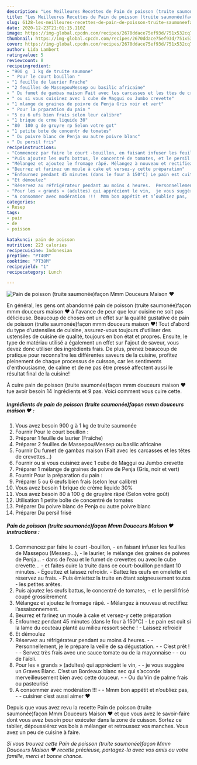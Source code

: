 ```yaml
---
description: "Les Meilleures Recettes de Pain de poisson (truite saumonée)façon Mmm Douceurs Maison ♥"
title: "Les Meilleures Recettes de Pain de poisson (truite saumonée)façon Mmm Douceurs Maison ♥"
slug: 6128-les-meilleures-recettes-de-pain-de-poisson-truite-saumoneefacon-mmm-douceurs-maison
date: 2020-12-23T21:01:15.110Z
image: https://img-global.cpcdn.com/recipes/2670ddace75ef93d/751x532cq70/pain-de-poisson-truite-saumoneefacon-mmm-douceurs-maison-♥-photo-principale-de-la-recette.jpg
thumbnail: https://img-global.cpcdn.com/recipes/2670ddace75ef93d/751x532cq70/pain-de-poisson-truite-saumoneefacon-mmm-douceurs-maison-♥-photo-principale-de-la-recette.jpg
cover: https://img-global.cpcdn.com/recipes/2670ddace75ef93d/751x532cq70/pain-de-poisson-truite-saumoneefacon-mmm-douceurs-maison-♥-photo-principale-de-la-recette.jpg
author: Lida Lambert
ratingvalue: 5
reviewcount: 8
recipeingredient:
- "900 g  1 kg de truite saumone"
- " Pour le court bouillon "
- "1 feuille de laurier Frache"
- "2 feuilles de MassepouMessep ou basilic africaine"
- " Du fumet de gambas maison Fait avec les carcasses et les ttes de crevettes"
- " ou si vous cuisinez avec 1 cube de Maggui ou Jumbo crevette"
- "1 mlange de graines de poivre de Penja Gris noir et vert"
- " Pour la prparation du pain "
- "5 ou 6 ufs bien frais selon leur calibre"
- "1 brique de crme liquide 30"
- "80  100 g de gruyre rp Selon votre got"
- "1 petite bote de concentr de tomates"
- " Du poivre blanc de Penja ou autre poivre blanc"
- " Du persil fris"
recipeinstructions:
- "Commencez par faire le court -bouillon, en faisant infuser les feuilles de Massepou (Messep…), le laurier, le mélange des graines de poivres de Penja… dans de l’eau et le fumet de crevettes ou avec le cube crevette… et faites cuire la truite dans ce court-bouillon pendant 10 minutes. Égouttez et laissez refroidir. Battez les œufs en omelette et réservez au frais. Puis émiettez la truite en ôtant soigneusement toutes les petites arêtes."
- "Puis ajoutez les œufs battus, le concentré de tomates, et le persil frisé coupé grossièrement"
- "Mélangez et ajoutez le fromage râpé. Mélangez à nouveau et rectifiez l’assaisonnement."
- "Beurrez et farinez un moule à cake et versez-y cette préparation"
- "Enfournez pendant 45 minutes (dans le four à 150°C) Le pain est cuit si la lame du couteau planté au milieu ressort sèche ! Laissez refroidir"
- "Et démoulez"
- "Réservez au réfrigérateur pendant au moins 4 heures.  Personnellement, je le prépare la veille de sa dégustation.  C’est prêt !  Servez très frais avec une sauce tomate ou de la mayonnaise  ou de l’aïoli."
- "Pour les « grands » (adultes) qui apprécient le vin,  je vous suggère un Graves Blanc. C’est un Bordeaux blanc sec qui s’accorde merveilleusement bien avec cette douceur.  Ou du Vin de palme frais ou pasteurisé"
- "A consommer avec modération !!!  Mmm bon appétit et n’oubliez pas,  cuisiner c’est aussi aimer ♥"
categories:
- Resep
tags:
- pain
- de
- poisson

katakunci: pain de poisson 
nutrition: 223 calories
recipecuisine: Indonesian
preptime: "PT40M"
cooktime: "PT38M"
recipeyield: "1"
recipecategory: Lunch

---
```



![Pain de poisson (truite saumonée)façon Mmm Douceurs Maison ♥](https://img-global.cpcdn.com/recipes/2670ddace75ef93d/751x532cq70/pain-de-poisson-truite-saumoneefacon-mmm-douceurs-maison-♥-photo-principale-de-la-recette.jpg)

En général, les gens ont abandonné pain de poisson (truite saumonée)façon mmm douceurs maison ♥ à l'avance de peur que leur cuisine ne soit pas délicieuse. Beaucoup de choses ont un effet sur la qualité gustative de pain de poisson (truite saumonée)façon mmm douceurs maison ♥! Tout d'abord du type d'ustensiles de cuisine, assurez-vous toujours d'utiliser des ustensiles de cuisine de qualité, toujours en bon état et propres. Ensuite, le type de matériau utilisé a également un effet sur l'ajout de saveur, vous devez donc utiliser des ingrédients frais. De plus, prenez beaucoup de pratique pour reconnaître les différentes saveurs de la cuisine, profitez pleinement de chaque processus de cuisson, car les sentiments d'enthousiasme, de calme et de ne pas être pressé affectent aussi le résultat final de la cuisine!

<!--inarticleads1-->

À cuire pain de poisson (truite saumonée)façon mmm douceurs maison ♥ tue avoir besoin 14 Ingrédients et 9 pas. Voici comment vous cuire cette.

##### Ingrédients de pain de poisson (truite saumonée)façon mmm douceurs maison ♥ :

1. Vous avez besoin 900 g à 1 kg de truite saumonée
1. Fournir  Pour le court bouillon :
1. Préparer 1 feuille de laurier (Fraîche)
1. Préparer 2 feuilles de Massepou/Messep ou basilic africaine
1. Fournir  Du fumet de gambas maison (Fait avec les carcasses et les têtes de crevettes…)
1. Fournir  ou si vous cuisinez avec 1 cube de Maggui ou Jumbo crevette
1. Préparer 1 mélange de graines de poivre de Penja (Gris, noir et vert)
1. Fournir  Pour la préparation du pain :
1. Préparer 5 ou 6 œufs bien frais (selon leur calibre)
1. Vous avez besoin 1 brique de crème liquide 30%
1. Vous avez besoin 80 à 100 g de gruyère râpé (Selon votre goût)
1. Utilisation 1 petite boîte de concentré de tomates
1. Préparer  Du poivre blanc de Penja ou autre poivre blanc
1. Préparer  Du persil frisé




<!--inarticleads2-->

##### Pain de poisson (truite saumonée)façon Mmm Douceurs Maison ♥ instructions :

1. Commencez par faire le court -bouillon, - en faisant infuser les feuilles de Massepou (Messep…), - le laurier, le mélange des graines de poivres de Penja… - dans de l’eau et le fumet de crevettes ou avec le cube crevette… - et faites cuire la truite dans ce court-bouillon pendant 10 minutes. - Égouttez et laissez refroidir. - Battez les œufs en omelette et réservez au frais. - Puis émiettez la truite en ôtant soigneusement toutes - les petites arêtes.
1. Puis ajoutez les œufs battus, le concentré de tomates, - et le persil frisé coupé grossièrement
1. Mélangez et ajoutez le fromage râpé. - Mélangez à nouveau et rectifiez l’assaisonnement.
1. Beurrez et farinez un moule à cake et versez-y cette préparation
1. Enfournez pendant 45 minutes (dans le four à 150°C) - Le pain est cuit si la lame du couteau planté au milieu ressort sèche ! - Laissez refroidir
1. Et démoulez
1. Réservez au réfrigérateur pendant au moins 4 heures. -  - Personnellement, je le prépare la veille de sa dégustation. -  - C’est prêt ! -  - Servez très frais avec une sauce tomate ou de la mayonnaise -  - ou de l’aïoli.
1. Pour les « grands » (adultes) qui apprécient le vin, -  - je vous suggère un Graves Blanc. C’est un Bordeaux blanc sec qui s’accorde merveilleusement bien avec cette douceur. -  - Ou du Vin de palme frais ou pasteurisé
1. A consommer avec modération !!! -  - Mmm bon appétit et n’oubliez pas, -  - cuisiner c’est aussi aimer ♥




<!--inarticleads1-->

<p>
Depuis que vous avez revu la recette Pain de poisson (truite saumonée)façon Mmm Douceurs Maison ♥ et que vous avez le savoir-faire dont vous avez besoin pour exécuter dans la zone de cuisson. Sortez ce tablier, dépoussiérez vos bols à mélanger et retroussez vos manches. Vous avez un peu de cuisine à faire.
</p>

<p>
<i>Si vous trouvez cette Pain de poisson (truite saumonée)façon Mmm Douceurs Maison ♥ recette précieuse, partagez-la avec vos amis ou votre famille, merci et bonne chance.</i>
</p>
